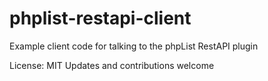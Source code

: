 # phplist-restapi-client

Example client code for talking to the phpList RestAPI plugin

License: MIT
Updates and contributions welcome
